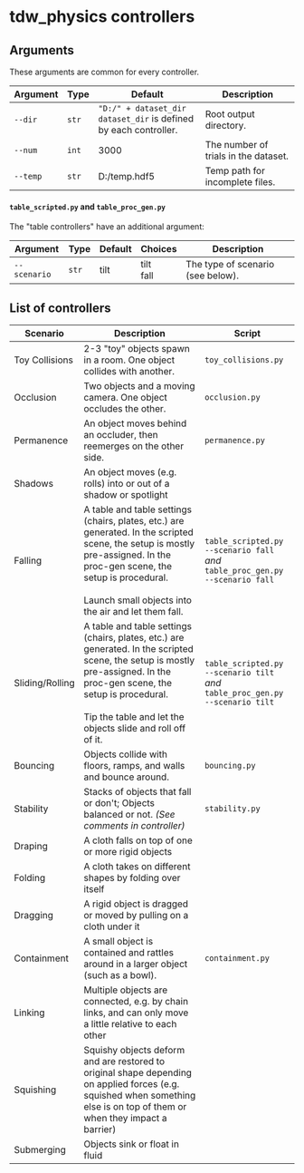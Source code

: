 # tdw_physics controllers

## Arguments

These arguments are common for every controller.

| Argument | Type  | Default                                                      | Description                          |
| -------- | ----- | ------------------------------------------------------------ | ------------------------------------ |
| `--dir`  | `str` | `"D:/" + dataset_dir` <br>`dataset_dir` is defined by each controller. | Root output directory.               |
| `--num`  | `int` | 3000                                                         | The number of trials in the dataset. |
| `--temp` | `str` | D:/temp.hdf5                                                 | Temp path for incomplete files.      |

#### `table_scripted.py` and `table_proc_gen.py`

The "table controllers" have an additional argument:

| Argument     | Type  | Default | Choices      | Description                       |
| ------------ | ----- | ------- | ------------ | --------------------------------- |
| `--scenario` | `str` | tilt    | tilt<br>fall | The type of scenario (see below). |

## List of controllers

| Scenario        | Description                                                  | Script                                                       |
| --------------- | ------------------------------------------------------------ | ------------------------------------------------------------ |
| Toy Collisions  | 2-3 "toy" objects spawn in a room. One object collides with another. | `toy_collisions.py`                                          |
| Occlusion       | Two objects and a moving camera. One object occludes the other. | `occlusion.py`                                               |
| Permanence      | An object moves behind an occluder, then reemerges on the other side. | `permanence.py`                                              |
| Shadows         | An object moves (e.g. rolls) into or out of a shadow or spotlight |                                                              |
| Falling         | A table and table settings (chairs, plates, etc.) are generated. In the scripted scene, the setup is mostly pre-assigned. In the proc-gen scene, the setup is procedural.<br/><br/>Launch small objects into the air and let them fall. | `table_scripted.py --scenario fall`<br/>*and*<br/>`table_proc_gen.py --scenario fall` |
| Sliding/Rolling | A table and table settings (chairs, plates, etc.) are generated. In the scripted scene, the setup is mostly pre-assigned. In the proc-gen scene, the setup is procedural.<br><br>Tip the table and let the objects slide and roll off of it. | `table_scripted.py --scenario tilt`<br>*and*<br>`table_proc_gen.py --scenario tilt` |
| Bouncing        | Objects collide with floors, ramps, and walls and bounce around. | `bouncing.py`                                                |
| Stability       | Stacks of objects that fall or don't; Objects balanced or not. *(See comments in controller)* | `stability.py`                                               |
| Draping         | A cloth falls on top of one or more rigid objects            |                                                              |
| Folding         | A cloth takes on different shapes by folding over itself     |                                                              |
| Dragging        | A rigid object is dragged or moved by pulling on a cloth under it |                                                              |
| Containment     | A small object is contained and rattles around in a larger object (such as a bowl). | `containment.py`                                             |
| Linking         | Multiple objects are connected, e.g. by chain links, and can only move a little relative to each other |                                                              |
| Squishing       | Squishy objects deform and are restored to original shape depending on applied forces (e.g. squished when something else is on top of them or when they impact a barrier) |                                                              |
| Submerging      | Objects sink or float in fluid                               |                                                              |
